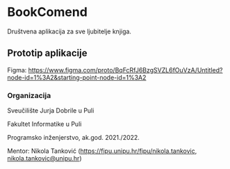 # BookComend

Društvena aplikacija za sve ljubitelje knjiga.

## Prototip aplikacije

Figma: https://www.figma.com/proto/BqFcRfJ6BzgSVZL6fOuVzA/Untitled?node-id=1%3A2&starting-point-node-id=1%3A2

### Organizacija

Sveučilište Jurja Dobrile u Puli

Fakultet Informatike u Puli

Programsko inženjerstvo, ak.god. 2021./2022.

Mentor: Nikola Tanković (https://fipu.unipu.hr/fipu/nikola.tankovic, nikola.tankovic@unipu.hr)
